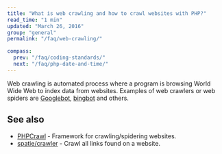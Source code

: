 ```yaml
---
title: "What is web crawling and how to crawl websites with PHP?"
read_time: "1 min"
updated: "March 26, 2016"
group: "general"
permalink: "/faq/web-crawling/"

compass:
  prev: "/faq/coding-standards/"
  next: "/faq/php-date-and-time/"
---
```


Web crawling is automated process where a program is browsing World Wide Web to
index data from websites. Examples of web crawlers or web spiders are
[Googlebot](https://en.wikipedia.org/wiki/Googlebot), [bingbot](https://en.wikipedia.org/wiki/Bingbot)
and others.

## See also

* [PHPCrawl](http://phpcrawl.cuab.de/) - Framework for crawling/spidering websites.
* [spatie/crawler](https://github.com/spatie/crawler) - Crawl all links found on a website.

